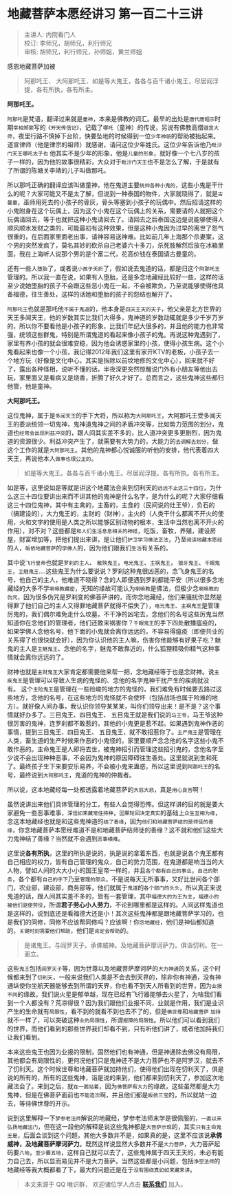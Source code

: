 # 地藏菩萨本愿经讲习 第一百二十三讲

> 主讲人: 内院看门人 <br />
> 校订: 李师兄，胡师兄，利行师兄 <br />
> 审核: 胡师兄，利行师兄，孙师姐，黄兰师姐 <br />

感恩地藏菩萨加被

> 阿那吒王、 大阿那吒王、如是等大鬼王，各各与百千诸小鬼王，尽居阎浮提，各有所执，各有所主。

**阿那吒王。**

`阿那吒`是梵语，翻译过来就是`童神`，本来是佛教的词汇。最早的出处是`唐代唐昭宗`时期`宰相郑綮`写的`《开天传信记》`，记载了`哪吒`（童神）的传说，另说有佛教高僧`道宣大师`，夜里行路不慎掉下台阶，快要坠地的时候得到一位`少年神祇`的帮助被抬起来。道宣律师（他是律宗的祖师）就感谢，请问这位少年姓氏。这位少年告诉他乃`毗沙门天王哪吒太子也` 他其实不是少年的形象，他是`儿童的形象`，就好像一个七八岁的孩子一样的，因为他的故事很精彩，大众对于`毗沙门天王`也不是怎么了解，于是就有了所谓的陈塘关李靖的儿子叫做那吒。

所以那吒正确的翻译应该叫做童神，他在鬼道主要`统帅各种小鬼的`，这些小鬼是干什么的呢？大家可能又不是太了解，但说到一种泰国的物件，大家就晓得了，就是`古曼童`，巫师用死去的小孩子的骨灰，骨头等塞到小孩子的玩偶中。然后招请这样的小鬼附身在这个玩偶上，因为这个小鬼在这个玩偶上的关系，需要请的人就把这个玩偶请回去，等于也就把这种小鬼请回去了。请回去之后泰国这边是说能够使得人顺风顺水发财之类的，可能最初有这种效果，但是这种小鬼因为过早的离世了怨气很重的，在后面家里面老出事，请神容易送神难。比如前几年上海那个杀妻案，这个男的突然发疯了，莫名其妙的砍杀自己老婆六十多刀，杀死肢解然后放在冰箱里面，我在上海听人说那个男的是个富二代，花高价钱在泰国请古曼童的。

还有一些人`堕胎`了，或者说`小孩子夭折`了，假如说去鬼道的话，都是归这个`阿那吒王`管理的。所以我一直在说，如果有人堕胎，还是多念地藏经比较好一些，这样的话至少说她堕胎的孩子不会跟这些恶小鬼在一起，不会被欺负，乃至说能够使得他具备福德，往生善处，这样的话她和堕胎的孩子的怨结也解开了。

`阿那吒王`也就是那吒他`不属于鬼道`的，他本身是`四天王天的天子`，他父亲是北方世界的天王多闻天王，他的岁数其实比我们大得多，鬼神道的岁数动辄就是多少千岁万岁的，所以你不要看他是小孩子的形象，比我们年纪大很多的，并且他的能力也非常强，统领这些群鬼，特别是所谓鬼道的看起来像小孩子的鬼。再说这种鬼遇到了，家里有养小孩的就会很难安稳，因为他会诱惑家里的小孩，使得小孩生病。这个小鬼看起来也像一个小孩，我记得2012年我们这里有家开KTV的老板，小孩子去一个地方玩（好像是文化中心，其实是拆除以前坟地修的文化中心），回来就不好了，露出各种怪相，说听不懂的话，半夜深更突然惊醒说门外有小朋友等他出去玩，家里面又是看病又是烧香，折腾了好久才好了。总而言之，这些鬼神这些都归他管，他是童神。

**大阿那吒王。**

这位鬼神，属于是`多闻天王`的手下大将，所以称为`大阿那吒王`，大阿那吒王受多闻天王的委派统领一切鬼神，鬼神道鬼神之间的矛盾冲突等，比如势力范围的划分，鬼道也`经常会出现利益冲突`的，跟人间其实差不多的，比人道冲突更多更剧烈，因为鬼道的资源很少。利益冲突产生了，就需要有大势力的，大能力的`去调解去划分`，做这个工作的就是`大阿那吒王`。其他的鬼神都心悦诚服的听他的安排，他代表着四大天王，再说他本人`做事也很公正的`。

> 如是等大鬼王。各各与百千诸小鬼王。尽居阎浮提。各有所执。各有所主。

如是等，这里说如是等就是讲这个地藏法会来到忉利天的`远远不止这三十四位`，为什么这三十四位要讲出来而不讲其他的鬼神是什么名字，是为什么的呢？大家仔细看这三十四位鬼神，其中有主禽的，主畜的，主食的（民间说的灶王爷），负石的（搞建设的），大力鬼王的，主财的（财神），主火的（人类干什么都离不开火的使用，火和文字的使用是人类之所以能够区别动物的根本，生活中当然也离不开火的作用），对不对？这些都是`和人们生活息息相关的神祗`，吃饭，畜牧，养殖，建设房屋，财富增加等，把他们提出来讲，是让他们`护卫学习佛法正法`，乃至`阅读地藏本愿经`的人，`皈依地藏菩萨`的`学佛人`的，因为他们跟我们`生活`有关系的。

其中说`飞行皇帝`也就是`罗刹的主人`、 `散殃鬼王`，`电光鬼王`、`主祸鬼王`， `狼牙鬼王`、`千眼鬼王`，`主魅鬼王`....这些鬼王为什么要说说？罗刹这种鬼很凶恶的，念飞身鬼王的名号，他自己的主人，他难道不晓得？念的人即便遇到罗刹都能平安（所以很多念地藏经的大多不学`喇嘛教藏密`，无知的缘故可能认为`喇嘛教`是佛法，但极少念`喇嘛教的伪咒`，因为很多伪咒是罗刹变的佛菩萨讲的，而你念地藏经，他们来骚扰你显然是得罪了他们自己的主人又得罪地藏菩萨就得不偿失了），`电光鬼王`、`主祸鬼王`是管理厉鬼的，我们偶尔难免走什么坟墓，不干净的凶宅去，念他们的名号这些厉鬼当然知道你在念他们的管理者，他们还敢来祸害你？`千眼鬼王`的手下四处散播瘟疫的，如果学佛人念他名号，他下面的小鬼就会离你远远的，不容易得瘟疫（即便共业的关系得了也很快就会好），因为你认识他的主人嘛，伤害你他能够有好果子吃？魅鬼的主人是`主魅鬼王`、念他的名字，魅鬼不敢靠近的，什么狐狸精吸你精气这种事情就会离你远远的了。

财神也就是`主财鬼王`大家肯定都需要他来帮一把，念地藏经等于也是念财神。说`主疾鬼王`是管理可以导致人生病的鬼怪的、念他的名字鬼神干扰产生的疾病就没有。 这个`主险鬼王`是管理在一些险峻的地方的鬼怪的，我们难免有时候要去路过这些地方，念他的名号，在这些地方的鬼怪就不会使坏（包括战场也属于险难的地方）。就好像人间办事，我认识你领导某某某，叫你们领导出来！是不是？这个事情就好办多了。三目鬼王、四目鬼王、 五目鬼王就是我们说的`马王爷`，马王爷这种很厉害的鬼神，连罗刹都不敢惹的，其他的小鬼更是惹不起。如果遇到鬼神作恶的事情，提到三目鬼王、四目鬼王、 五目鬼王，就不敢招惹你了。`主产鬼王`是管理在人类，畜生道的生产时候来作恶的小鬼怪的，家里要顺产念念他的名字这些小鬼不敢作恶的。主命鬼王是人即将去世，被鬼神招引而管理这些招引鬼的，念他名字至少说不会出现种种恶事，不会因为鬼神的原因障碍往生善处。这里就说到生和死了。最终孩子生下来要安乐易养，不会被小鬼来蛊惑，所以这里说到`阿那吒王`的名号，最终说到`大阿那吒王`，鬼道的鬼神的仲裁者。

所以说，这本地藏经每一处都透露着地藏菩萨的`大慈大悲`，真是`用心良苦`啊！

虽然说讲出来他们具体管理的分工，有些人会觉得恐怖。但这样讲的目的就是要大家避免一些恶事难事，`深信如来藏常住持种`，`因果轮回决定真实`的基础上`众生互相为缘`，念这本地藏经也就是和这些鬼神道的`结了善缘`，因为`他们和地藏菩萨结的是师徒的善缘`，你念地藏菩萨本愿经难道不是和地藏菩萨结师徒的善缘？这不就和他们这些大力鬼神结了善缘？当然就不会遇到`恶事横难`。

这里说**各有所执**，这里的所执是说的，执是说的拿着东西，也就是说各个鬼王都有自己相应的权力，皆有自己管理的鬼众，自己的势力范围，在鬼道都是响当当的大人物，譬如人间的大大小小的国王皇帝一样的，并且`各个都有自己的事业`，`自己的职务`，各个都有`自己的手下`乃至`管理的部众`，不是说每天无所事事，又好比世间各个部门，农业部，建设部，商务部等，他们就属于`鬼道`的`各个部门的头头`，所以真正来说鬼道的话，跟人间其实差不多的，皆有一套管理，其中`福德大的为王为主`，`福德小的被他们驱使劳役`，所谓**君子劳心小人劳力**，不论到哪里都是这样的。人间这样鬼道也是这样的，说到底还是看福德大还是小！其次这些鬼神都是跟地藏菩萨学习的，也是我们的同修，同修不应该帮同修吗？应该啊！你`念地藏经`，他们是神仙都知道的，`关键时刻需要他们帮助`，他们是`肯定会帮助`的。

> 是诸鬼王。与阎罗天子。承佛威神。及地藏菩萨摩诃萨力。俱诣忉利。在一面立。

这些`鬼王`包括`阎罗天子`等，因为世尊以及地藏菩萨摩诃萨的`大力神通`的关系，这个时候都来到了`忉利天`，一般来说我们人类是不会去到天界的，除非你有神通，没有神通纵使你坐航天器能够去到所谓的天界，你也看不到天人所看到的世界，因为`业报不同`的缘故。我们说火星是郁单越，现在已经有飞行器能够去火星了，为啥我们看到一个人都没有？荒凉得很？因为我们跟他们业报不同，业就是作用，我们是业识产生的生命就有`局限性`，看不到的就看不到也去不了的，但是`佛世尊`和`地藏菩萨` `加持`就不一样了，可以突破这种`业的局限性`，所谓`报障的局限性`。所以他们可以看到我们的世界，而他们看到的那些世界我们却看不到，只有听他们讲了，或者他加持我们让我们看到。

本来这些鬼王也因为业报的限制，固然他们也有神通，但是神通除去佛没有局限，其他都会有局限性的，更何况他们只是鬼神还不是大力菩萨也不是阿罗汉，就去不了忉利天。这个时候世尊和地藏菩萨就加持他们，使得他们出现在忉利天了，俱是说的所有的，所有的这些鬼神，诣是说的来到，他们都来到忉利天了，参加这次地藏法会了。来到之后，就`在一面站着`，因为`佛菩萨有大力`的缘故，这些虽然都是大力鬼神，但是在佛菩萨面前也`不能造次`啊，并且他们都是`皈依三宝`的，所以就站一边去，等待佛世尊的开示。

说到这里解释一下`梦参老法师`解说的地藏经，梦参老法师末学是很佩服的，`一直以来弘扬地藏法门`，但在这一段他的解释是说这些鬼神都是`大菩萨示现`的，其实`只有主命鬼王是`，后面会谈到这个问题，其他大多数并不是，如果真的是，这里不应该说**承佛威神，及地藏菩萨摩诃萨力**。既然这样说显然大多数并不是`大力菩萨`，大力菩萨起码要`八地`，`至少要五地`，这样自己就可以去了，这些鬼神属于四天王天的，未必有能力自己去，所以显而易见并不是大力菩萨。当然这些都是小问题，包括`净空法师`的地藏经等我大概都看了下，最大的问题还是在于`没有围绕真如如来藏来讲`。

> 本文来源于 QQ 唯识群， 欢迎诸位学人点击 **[联系我们](https://mp.weixin.qq.com/s/lZCfWjmLjgNR165Tx4_bCQ)** 加入。
